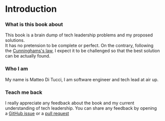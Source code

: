 # Introduction

### What is this book about
This book is a brain dump of tech leadership problems and my proposed solutions.  
It has no pretension to be complete or perfect.
On the contrary, following the [Cunninghams's law](https://meta.wikimedia.org/wiki/Cunningham%27s_Law), I expect it to be challenged so that the best solution can be actually found.

### Who I am
My name is Matteo Di Tucci, I am software engineer and tech lead at air up.

### Teach me back
I really appreciate any feedback about the book and my current understanding of tech leadership.
You can share any feedback by opening a [GitHub issue](https://github.com/MatteoDiTucci/tech-leadership/issues) or a [pull request](https://github.com/MatteoDiTucci/tech-leadership/pulls)
